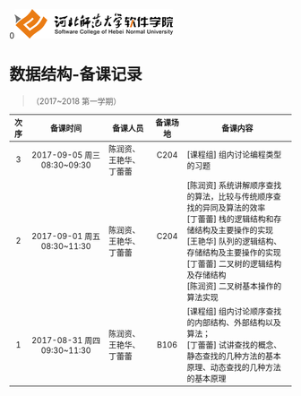 0![河北师范大学软件学院](../image/logo.png)

#  数据结构-备课记录
> （2017~2018 第一学期） 

|次序| 备课时间                   | 备课人员                | 备课场地 | 备课内容 |
|:---:|:-------------------------:|------------------------|:-------:|---------|
|3|2017-09-05 周三 08:30~09:30|陈润资、王艳华、丁蕾蕾       |C204     |[课程组] 组内讨论编程类型的习题|[陈润资] 讲解有向图中统计结点的出度算法|
|2|2017-09-01 周五 08:30~11:30|陈润资、王艳华、丁蕾蕾       |C204     |[陈润资] 系统讲解顺序查找的算法，比较与传统顺序查找的异同及算法的效率<br/>[丁蕾蕾] 栈的逻辑结构和存储结构及主要操作的实现 <br/>[王艳华] 队列的逻辑结构、存储结构及主要操作的实现 <br/> [丁蕾蕾] 二叉树的逻辑结构及存储结构 <br/>[陈润资] 二叉树基本操作的算法实现|
|1|2017-08-31 周四 09:30~11:30|陈润资、王艳华、丁蕾蕾       |B106     |[课程组] 组内讨论顺序查找的内部结构、外部结构以及算法； <br/>[丁蕾蕾] 试讲查找的概念、静态查找的几种方法的基本原理、动态查找的几种方法的基本原理|
